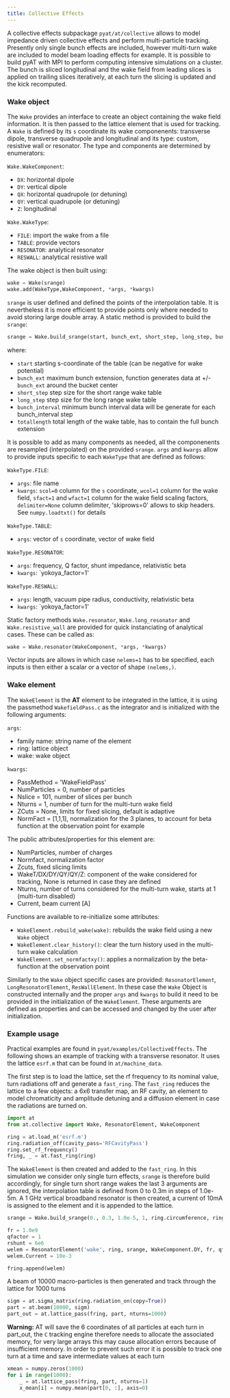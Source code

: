 ```yaml
---
title: Collective Effects
---
```


A collective effects subpackage `pyat/at/collective` allows to model impedance driven collective effects and perform multi-particle tracking. Presently only single bunch effects are included, however multi-turn wake are included to model beam loading effects for example. It is possible to build pyAT with MPI to perform computing intensive simulations on a cluster.
The bunch is sliced longitudinal and the wake field from leading slices is applied on trailing slices iteratively, at each turn the slicing is updated and the kick recomputed.

### Wake object

The `Wake` provides an interface to create an object containing the wake field information. It is then passed to the lattice element that is used for tracking. A `Wake` is defined by its `s` coordinate its wake componenents: transverse dipole, transverse quadrupole and longitudinal and its type: custom, resistive wall or resonator. The type and components are determined by enumerators:

`Wake.WakeComponent`:
- `DX`: horizontal dipole
- `DY`: vertical dipole
- `QX`: horizontal quadrupole (or detuning)
- `QY`: vertical quadrupole (or detuning)
- `Z`: longitudinal

`Wake.WakeType`:
- `FILE`: import the wake from a file
- `TABLE`: provide vectors
- `RESONATOR`: analytical resonator
- `RESWALL`: analytical resistive wall

The wake object is then built using:

```python
wake = Wake(srange)
wake.add(WakeType,WakeComponent, *args, *kwargs)
```
`srange` is user defined and defined the points of the interpolation table. It is nevertheless it is more efficient to provide points only where needed to avoid storing large double array. A static method is provided to build the `srange`:
```python
srange = Wake.build_srange(start, bunch_ext, short_step, long_step, bunch_interval, totallength)
```
where:
- `start`           starting s-coordinate of the table (can be negative for wake potential)
- `bunch_ext`       maximum bunch extension, function generates data at +/- `bunch_ext` around the bucket center
- `short_step`      step size for the short range wake table
- `long_step`       step size for the long range wake table
- `bunch_interval`  minimum bunch interval data will be generate for each bunch_interval step
- `totallength`     total length of the wake table, has to contain the full bunch extension

It is possible to add as many components as needed, all the componenents are resampled (interpolated) on the provided `srange`. `args` and `kwargs` allow to provide inputs specific to each `WakeType` that are defined as follows:

`WakeType.FILE`:
- `args`: file name
- `kwargs`: `scol=0` column for the `s` coordinate, `wcol=1` column for the wake field, `sfact=1` and `wfact=1` column for the wake field scaling factors, `delimiter=None` column delimiter, 'skiprows=0' allows to skip headers. See `numpy.loadtxt()` for details

`WakeType.TABLE`:
- `args`: vector of `s` coordinate, vector of wake field

`WakeType.RESONATOR`:
- `args`: frequency, Q factor, shunt impedance, relativistic beta
- `kwargs`: `yokoya_factor=1'

`WakeType.RESWALL`:
- `args`: length, vacuum pipe radius, conductivity, relativistic beta
- `kwargs`: `yokoya_factor=1'

Static factory methods `Wake.resonator`, `Wake.long_resonator` and `Wake.resistive_wall` are provided for quick instanciating of analytical cases.
These can be called as:
```python
wake = Wake.resonator(WakeComponent, *args, *kwargs)
```
Vector inputs are allows in which case `nelems=1` has to be specified, each inputs is then either a scalar or a vector of shape `(nelems,)`.


### Wake element

The `WakeElement` is the **AT** element to be integrated in the lattice, it is using the passmethod `WakefieldPass.c` as the integrator and is initialized with the following arguments:

`args`:
- family name: string name of the element
- ring: lattice object
- wake: wake object

`kwargs`: 
- PassMethod = 'WakeFieldPass'
- NumParticles = 0,   number of particles
- Nslice = 101,  number of slices per bunch
- Nturns = 1,    number of turn for the multi-turn wake field
- ZCuts = None,  limits for fixed slicing, default is adaptive
- NormFact = [1,1,1], normalization for the 3 planes, to account for beta function at the observation point for example

The public attributes/properties for this element are:
- NumParticles, number of charges
- Normfact, normalization factor
- Zcuts, fixed slicing limits
- WakeT/DX/DY/QY/QY/Z: component of the wake considered for tracking, None is returned in case they are defined
- Nturns, number of turns considered for the multi-turn wake, starts at 1 (multi-turn disabled)
- Current, beam current [A]

Functions are available to re-initialize some attributes:
- `WakeElement.rebuild_wake(wake)`: rebuilds the wake field using a new `Wake` object
- `WakeElement.clear_history()`: clear the turn history used in the multi-turn wake calculation
- `WakeElement.set_normfactxy()`: applies a normalization by the beta-function at the observation point

Similarly to the `Wake` object specific cases are provided: `ResonatorElement`, `LongResonatorElement`, `ResWallElement`. In these case the `Wake` Object is constructed internally and the proper `args` and `kwargs` to build it need to be provided in the initialization of the `WakeElement`. These arguments are defined as properties and can be accessed and changed by the user after initialization.

### Example usage

Practical examples are found in `pyat/examples/CollectiveEffects`. The following shows an example of tracking with a transverse resonator. It uses the lattice `esrf.m` that can be found in `at/machine_data`.

The first step is to load the lattice, set the rf frequency to its nominal value, turn radiations off and generate a `fast_ring`. The `fast_ring` reduces the lattice to a few objects: a 6x6 transfer map, an RF cavity, an element to model chromaticity and amplitude detuning and a diffusion element in case the radiations are turned on.

```python
import at
from at.collective import Wake, ResonatorElement, WakeComponent

ring = at.load_m('esrf.m')
ring.radiation_off(cavity_pass='RFCavityPass')
ring.set_rf_frequency()
fring, _ = at.fast_ring(ring)
```

The `WakeElement` is then created and added to the `fast_ring`. In this simulation we consider only single turn effects, `srange` is therefore build accordingly, for single turn short range wakes the last 3 arguments are ignored, the interpolation table is defined from 0 to 0.3m in steps of 1.0e-5m. A 1 GHz vertical broadband resonator is then created, a current of 10mA is assigned to the element and it is appended to the lattice.

```python
srange = Wake.build_srange(0., 0.3, 1.0e-5, 1, ring.circumference, ring.circumference)

fr = 1.0e9
qfactor = 1
rshunt = 6e6
welem = ResonatorElement('wake', ring, srange, WakeComponent.DY, fr, qfactor, rshunt)
welem.Current = 10e-3

fring.append(welem)
```

A beam of 10000 macro-particles is then generated and track through the lattice for 1000 turns

```python
sigm = at.sigma_matrix(ring.radiation_on(copy=True))
part = at.beam(10000, sigm)
part_out = at.lattice_pass(fring, part, nturns=1000)
```
**Warning:** AT will save the 6 coordinates of all particles at each turn in part_out, the `C` tracking engine therefore needs to allocate the associated memory, for very large arrays this may cause allocation errors because of insufficient memory. In order to prevent such error it is possible to track one turn at a time and save intermediate values at each turn

```python
xmean = numpy.zeros(1000)
for i in range(1000):
    _ = at.lattice_pass(fring, part, nturns=1)
    x_mean[i] = numpy.mean(part[0, :], axis=0)
```
